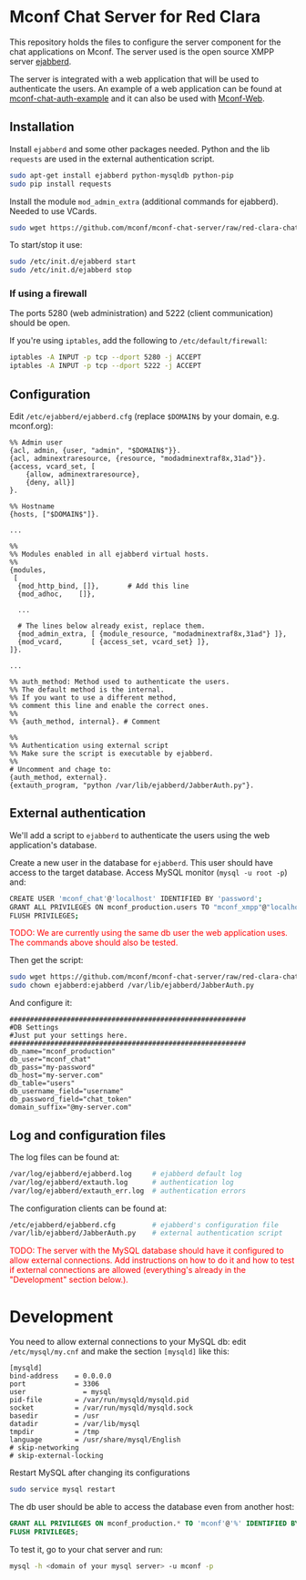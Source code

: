 Mconf Chat Server for Red Clara
===============================

This repository holds the files to configure the server component for the chat applications on Mconf.
The server used is the open source XMPP server [ejabberd](http://www.ejabberd.im/).

The server is integrated with a web application that will be used to authenticate the users.
An example of a web application can be found at [mconf-chat-auth-example](https://github.com/mconf/mconf-chat-auth-example) and it can also be used with [Mconf-Web](https://github.com/mconf/mconf-web).


## Installation

Install `ejabberd` and some other packages needed. Python and the lib `requests` are used in the external authentication script.

```bash
sudo apt-get install ejabberd python-mysqldb python-pip
sudo pip install requests
```

Install the module `mod_admin_extra` (additional commands for ejabberd). Needed to use VCards.

```bash
sudo wget https://github.com/mconf/mconf-chat-server/raw/red-clara-chat-server/mod_admin_extra.beam -O /usr/lib/ejabberd/ebin/mod_admin_extra.beam
```

To start/stop it use:

```bash
sudo /etc/init.d/ejabberd start
sudo /etc/init.d/ejabberd stop
```

### If using a firewall

The ports 5280 (web administration) and 5222 (client communication) should be open.

If you're using `iptables`, add the following to `/etc/default/firewall`:

```bash
iptables -A INPUT -p tcp --dport 5280 -j ACCEPT
iptables -A INPUT -p tcp --dport 5222 -j ACCEPT
```


## Configuration

Edit `/etc/ejabberd/ejabberd.cfg` (replace `$DOMAIN$` by your domain, e.g. mconf.org):

```
%% Admin user
{acl, admin, {user, "admin", "$DOMAIN$"}}.
{acl, adminextraresource, {resource, "modadminextraf8x,31ad"}}.
{access, vcard_set, [
    {allow, adminextraresource},
    {deny, all}]
}.

%% Hostname
{hosts, ["$DOMAIN$"]}.

...

%%
%% Modules enabled in all ejabberd virtual hosts.
%%
{modules,
 [
  {mod_http_bind, []},       # Add this line
  {mod_adhoc,    []},

  ...

  # The lines below already exist, replace them.
  {mod_admin_extra, [ {module_resource, "modadminextraf8x,31ad"} ]},
  {mod_vcard,       [ {access_set, vcard_set} ]},
]}.

...

%% auth_method: Method used to authenticate the users.
%% The default method is the internal.
%% If you want to use a different method,
%% comment this line and enable the correct ones.
%%
%% {auth_method, internal}. # Comment

%%
%% Authentication using external script
%% Make sure the script is executable by ejabberd.
%%
# Uncomment and chage to:
{auth_method, external}.
{extauth_program, "python /var/lib/ejabberd/JabberAuth.py"}.
```


## External authentication

We'll add a script to `ejabberd` to authenticate the users using the web application's database.

Create a new user in the database for `ejabberd`. This user should have access to the target database.
Access MySQL monitor (`mysql -u root -p`) and:

```bash
CREATE USER 'mconf_chat'@'localhost' IDENTIFIED BY 'password';
GRANT ALL PRIVILEGES ON mconf_production.users TO "mconf_xmpp"@"localhost" IDENTIFIED BY "password";
FLUSH PRIVILEGES;
```

<font color=red>TODO: We are currently using the same db user the web application uses. The commands above should also be tested.</font>

Then get the script:

```bash
sudo wget https://github.com/mconf/mconf-chat-server/raw/red-clara-chat-server/JabberAuth.py -O /var/lib/ejabberd/JabberAuth.py
sudo chown ejabberd:ejabberd /var/lib/ejabberd/JabberAuth.py
```

And configure it:

```
##########################################################
#DB Settings
#Just put your settings here.
##########################################################
db_name="mconf_production"
db_user="mconf_chat"
db_pass="my-password"
db_host="my-server.com"
db_table="users"
db_username_field="username"
db_password_field="chat_token"
domain_suffix="@my-server.com"
```

## Log and configuration files

The log files can be found at:

```bash
/var/log/ejabberd/ejabberd.log     # ejabberd default log
/var/log/ejabberd/extauth.log      # authentication log
/var/log/ejabberd/extauth_err.log  # authentication errors
```

The configuration clients can be found at:

```bash
/etc/ejabberd/ejabberd.cfg         # ejabberd's configuration file
/var/lib/ejabberd/JabberAuth.py    # external authentication script
```

<font color=red>TODO: The server with the MySQL database should have it configured to allow external connections. Add instructions on how to do it and how to test if external connections are allowed (everything's already in the "Development" section below.).</font>


# Development

You need to allow external connections to your MySQL db: edit `/etc/mysql/my.cnf` and make the section `[mysqld]` like this:

```
[mysqld]
bind-address    = 0.0.0.0
port            = 3306
user              = mysql
pid-file        = /var/run/mysqld/mysqld.pid
socket          = /var/run/mysqld/mysqld.sock
basedir         = /usr
datadir         = /var/lib/mysql
tmpdir          = /tmp
language        = /usr/share/mysql/English
# skip-networking
# skip-external-locking
```

Restart MySQL after changing its configurations

```bash
sudo service mysql restart
```

The db user should be able to access the database even from another host:

```sql
GRANT ALL PRIVILEGES ON mconf_production.* TO 'mconf'@'%' IDENTIFIED BY '<password>' WITH GRANT OPTION;
FLUSH PRIVILEGES;
```

To test it, go to your chat server and run:

```bash
mysql -h <domain of your mysql server> -u mconf -p
```
